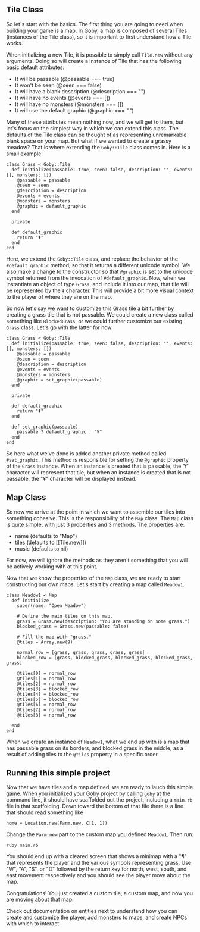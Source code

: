 ## Tile Class

So let's start with the basics. The first thing you are going to need when building
your game is a map. In Goby, a map is composed of several Tiles (instances of the
Tile class), so it is important to first understand how a Tile works.

When initializing a new Tile, it is possible to simply call `Tile.new` without any
arguments. Doing so will create a instance of Tile that has the following basic
default attributes:

- It will be passable (@passable === true)
- It won't be seen (@seen === false)
- It will have a blank description (@description === "")
- It will have no events (@events === [])
- It will have no monsters (@monsters === [])
- It will use the default graphic (@graphic === ".")

Many of these attributes mean nothing now, and we will get to them, but let's focus
on the simplest way in which we can extend this class. The defaults of the Tile class
can be thought of as representing unremarkable blank space on your map. But what if
we wanted to create a grassy meadow? That is where extending the `Goby::Tile` class
comes in. Here is a small example:

```
class Grass < Goby::Tile
  def initialize(passable: true, seen: false, description: "", events: [], monsters: [])
    @passable = passable
    @seen = seen
    @description = description
    @events = events
    @monsters = monsters
    @graphic = default_graphic
  end

  private

  def default_graphic
    return "ǂ"
  end
end
```

Here, we extend the `Goby::Tile` class, and replace the behavior of the
`#default_graphic` method, so that it returns a different unicode symbol. We also
make a change to the constructor so that `@graphic` is set to the unicode symbol
returned from the invocation of `#default_graphic`. Now, when we instantiate an
object of type `Grass`, and include it into our map, that tile will be represented by
the `ǂ` character. This will provide a bit more visual context to the player of where
they are on the map.

So now let's say we want to customize this Grass tile a bit further by creating a
grass tile that is not passable. We could create a new class called something like
`BlockedGrass`, or we could further customize our existing `Grass` class. Let's go
with the latter for now.

```
class Grass < Goby::Tile
  def initialize(passable: true, seen: false, description: "", events: [], monsters: [])
    @passable = passable
    @seen = seen
    @description = description
    @events = events
    @monsters = monsters
    @graphic = set_graphic(passable)
  end

  private

  def default_graphic
    return "ǂ"
  end

  def set_graphic(passable)
    passable ? default_graphic : "¥"
  end
end
```

So here what we've done is added another private method called `#set_graphic`.
This method is responsible for setting the `@graphic` property of the `Grass`
instance. When an instance is created that is passable, the "ǂ" character will
represent that tile, but when an instance is created that is not passable, the "¥"
character will be displayed instead.

## Map Class

So now we arrive at the point in which we want to assemble our tiles into something
cohesive. This is the responsibility of the `Map` class. The `Map` class is quite
simple, with just 3 properties and 3 methods. The properties are:

- name (defaults to "Map")
- tiles (defaults to [[Tile.new]])
- music (defaults to nil)

For now, we will ignore the methods as they aren't something that you will be
actively working with at this point.

Now that we know the properties of the `Map` class, we are ready to start
constructing our own maps. Let's start by creating a map called `Meadow1`.

```
class Meadow1 < Map
  def initialize
    super(name: "Open Meadow")

    # Define the main tiles on this map.
    grass = Grass.new(description: "You are standing on some grass.")
    blocked_grass = Grass.new(passable: false)

    # Fill the map with "grass."
    @tiles = Array.new(9)

    normal_row = [grass, grass, grass, grass, grass]
    blocked_row = [grass, blocked_grass, blocked_grass, blocked_grass, grass]

    @tiles[0] = normal_row
    @tiles[1] = normal_row
    @tiles[2] = normal_row
    @tiles[3] = blocked_row
    @tiles[4] = blocked_row
    @tiles[5] = blocked_row
    @tiles[6] = normal_row
    @tiles[7] = normal_row
    @tiles[8] = normal_row

  end
end
```

When we create an instance of `Meadow1`, what we end up with is a map that has
passable grass on its borders, and blocked grass in the middle, as a result of
adding tiles to the `@tiles` property in a specific order.

## Running this simple project

Now that we have tiles and a map defined, we are ready to lauch this simple game.
When you initialized your Goby project by calling `goby` at the command line, it
should have scaffolded out the project, including a `main.rb` file in that
scaffolding. Down toward the bottom of that file there is a line that should read
something like

`home = Location.new(Farm.new, C[1, 1])`

Change the `Farm.new` part to the custom map you defined `Meadow1`. Then run:

`ruby main.rb`

You should end up with a cleared screen that shows a minimap with a "¶" that
represents the player and the various symbols representing grass. Use "W", "A", "S",
or "D" followed by the return key for north, west, south, and east movement
respectively and you should see the player move about the map.

Congratulations! You just created a custom tile, a custom map, and now you are moving
about that map.

Check out documentation on entities next to understand how you can create and
customize the player, add monsters to maps, and create NPCs with which to interact.
